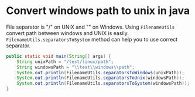 # Convert windows path to unix in java

File separator is "/" on UNIX and "\" on Windows. Using `FilenameUtils` convert path between windows and UNIX is easily. 
`FilenameUtils.separatorsToSystem` method can help you to use correct separator.

```java
public static void main(String[] args) {
    String unixPath = "/test/linux/path";
    String windowsPath = "\\test\\windows\\path";
    System.out.println(FilenameUtils.separatorsToWindows(unixPath));
    System.out.println(FilenameUtils.separatorsToUnix(windowsPath));
    System.out.println(FilenameUtils.separatorsToSystem(windowsPath));
}
```